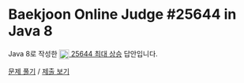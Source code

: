 # Baekjoon Online Judge #25644 in Java 8
Java 8로 작성한 [<img src="https://static.solved.ac/tier_small/6.svg" height="20" align="center">
25644 최대 상승](https://www.acmicpc.net/problem/25644) 답안입니다.

[문제 풀기](https://www.acmicpc.net/problem/25644) /
[제출 보기](https://www.acmicpc.net/source/87353639)
